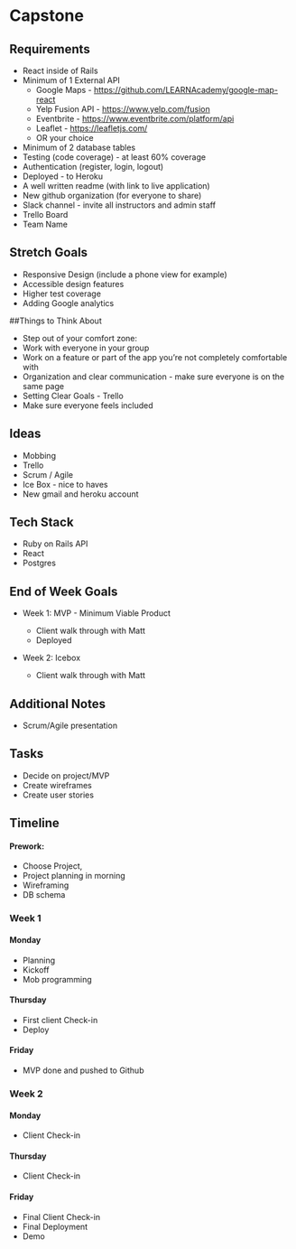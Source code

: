 # Capstone

## Requirements
- React inside of Rails
- Minimum of 1 External API
  - Google Maps - https://github.com/LEARNAcademy/google-map-react
  - Yelp Fusion API - https://www.yelp.com/fusion
  - Eventbrite - https://www.eventbrite.com/platform/api
  - Leaflet - https://leafletjs.com/
  - OR your choice
- Minimum of 2 database tables
- Testing (code coverage) - at least 60% coverage
- Authentication (register, login, logout)
- Deployed - to Heroku
- A well written readme (with link to live application)
- New github organization (for everyone to share)
- Slack channel - invite all instructors and admin staff
- Trello Board
- Team Name

## Stretch Goals
- Responsive Design (include a phone view for example)
- Accessible design features
- Higher test coverage
- Adding Google analytics

##Things to Think About
- Step out of your comfort zone:
- Work with everyone in your group
- Work on a feature or part of the app you’re not completely comfortable with
- Organization and clear communication - make sure everyone is on the same page
- Setting Clear Goals - Trello
- Make sure everyone feels included

## Ideas
- Mobbing
- Trello
- Scrum / Agile
- Ice Box - nice to haves
- New gmail and heroku account

## Tech Stack
- Ruby on Rails API
- React
- Postgres

## End of Week Goals
- Week 1: MVP - Minimum Viable Product
  - Client walk through with Matt
  - Deployed

- Week 2: Icebox
  - Client walk through with Matt

## Additional Notes
- Scrum/Agile presentation

## Tasks
- Decide on project/MVP
- Create wireframes
- Create user stories

## Timeline

#### Prework:
- Choose Project,
- Project planning in morning
- Wireframing
- DB schema

### Week 1

#### Monday
- Planning
- Kickoff
- Mob programming

#### Thursday
- First client Check-in
- Deploy

#### Friday
- MVP done and pushed to Github

### Week 2

#### Monday
- Client Check-in

#### Thursday
- Client Check-in

#### Friday
- Final Client Check-in
- Final Deployment
- Demo

